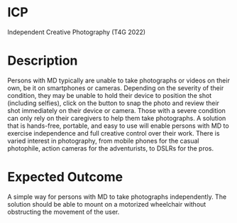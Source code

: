 # ICP
Independent Creative Photography (T4G 2022)

# Description
Persons with MD typically are unable to take photographs or videos on their own, be it on smartphones or cameras. Depending on the severity of their condition, they may be unable to hold their device to position the shot (including selfies), click on the button to snap the photo and review their shot immediately on their device or camera. Those with a severe condition can only rely on their caregivers to help them take photographs. A solution that is hands-free, portable, and easy to use will enable persons with MD to exercise independence and full creative control over their work. There is varied interest in photography, from mobile phones for the casual photophile, action cameras for the adventurists, to DSLRs for the pros.

# Expected Outcome
A simple way for persons with MD to take photographs independently. The solution should be able to mount on a motorized wheelchair without obstructing the movement of the user.

